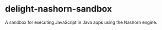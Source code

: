 # delight-nashorn-sandbox
A sandbox for executing JavaScript in Java apps using the Nashorn engine.
